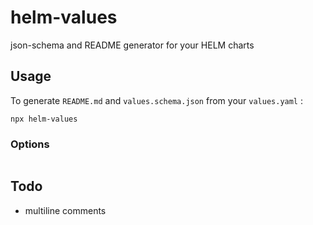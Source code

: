 # helm-values

json-schema and README generator for your HELM charts

## Usage

To generate `README.md` and `values.schema.json` from your `values.yaml` :

```
npx helm-values
```

### Options

```

```

## Todo

- multiline comments
